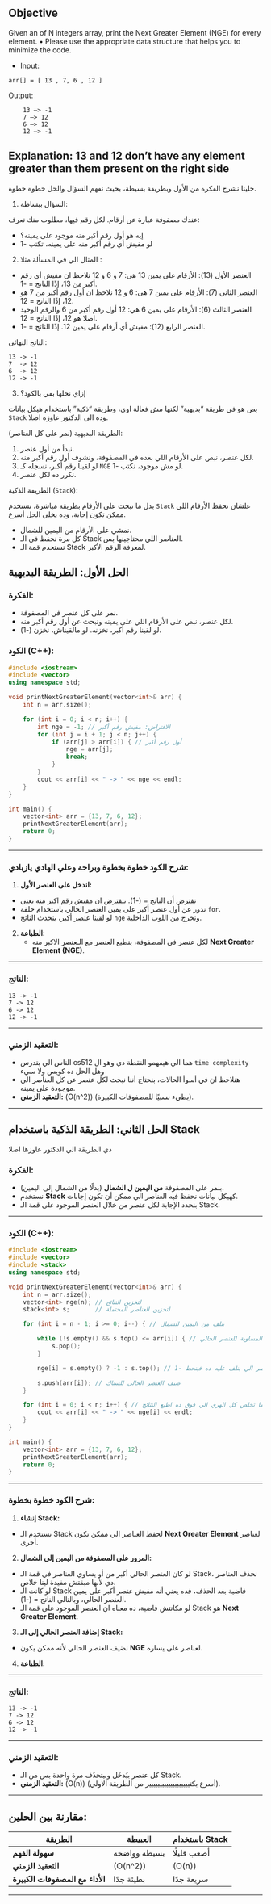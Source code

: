 ## Objective
Given an of N integers array, print the Next Greater Element (NGE) for every element.
• Please use the appropriate data structure that helps you to minimize the code.
- Input: 
```
arr[] = [ 13 , 7, 6 , 12 ]
```
Output:
```
    13 –> -1
    7 –> 12
    6 –> 12
    12 –> -1
```
Explanation: 
    13 and 12 don’t have any element greater than them
    present on the right side
---
 خلينا نشرح الفكرة من الأول وبطريقة بسيطة، بحيث نفهم السؤال والحل خطوة خطوة.

1. السؤال ببساطة:

عندك مصفوفة عبارة عن أرقام. لكل رقم فيها، مطلوب منك تعرف:
- إيه هو أول رقم أكبر منه موجود على يمينه؟
- لو مفيش أي رقم أكبر منه على يمينه، تكتب -1

2. المثال الي في المسألة مثلا :
 - العنصر الأول (13):
الأرقام على يمين 13 هي: 7 و 6 و 12 نلاحظ ان مفيش أي رقم أكبر من 13، إذًا الناتج = -1.
 - العنصر الثاني (7):
الأرقام على يمين 7 هي: 6 و 12 نلاحظ ان أول رقم أكبر من 7 هو 12، إذًا الناتج = 12.
 - العنصر الثالث (6): 
الأرقام على يمين 6 هي: 12 أول رقم أكبر من 6 والرقم الوحيد اصلا هو 12، إذًا الناتج = 12.
 - العنصر الرابع (12): مفيش أي أرقام على يمين 12. إذًا الناتج = -1.

الناتج النهائي:

```
13 -> -1
7  -> 12
6  -> 12
12 -> -1
```
3. إزاي نحلها بقي بالكود؟

بص هو في طريقة “بديهية” لكنها مش فعالة اوي، وطريقة “ذكية” باستخدام هيكل بيانات `Stack` وده الي الدكتور عاوزه اصلا.

الطريقة البديهية (نمر على كل العناصر):

 1. نبدأ من أول عنصر.
 2. لكل عنصر، نبص على الأرقام اللي بعده في المصفوفة، ونشوف أول رقم أكبر منه.
 3. لو لقينا رقم أكبر، نسجله كـ `NGE` لو مش موجود، نكتب -1.
 4. نكرر ده لكل عنصر.

الطريقة الذكية (`Stack`):

بدل ما نبحث على الأرقام بطريقة مباشرة، نستخدم `Stack` علشان نحفظ الأرقام اللي ممكن تكون إجابة، وده يخلي الحل أسرع.
 - نمشي على الأرقام من اليمين للشمال.
 - كل مرة نحفظ في الـ Stack العناصر اللي محتاجينها بس.
 - نستخدم قمة الـ Stack لمعرفة الرقم الأكبر.




## **الحل الأول: الطريقة البديهية**

### الفكرة:
- نمر على كل عنصر في المصفوفة.
- لكل عنصر، نبص على الأرقام اللي على يمينه ونبحث عن أول رقم أكبر منه.
- لو لقينا رقم أكبر، نخزنه. لو مالقيناش، نخزن \(-1\).

### الكود (C++):
```cpp
#include <iostream>
#include <vector>
using namespace std;

void printNextGreaterElement(vector<int>& arr) {
    int n = arr.size();

    for (int i = 0; i < n; i++) {
        int nge = -1; // الافتراض: مفيش رقم أكبر
        for (int j = i + 1; j < n; j++) {
            if (arr[j] > arr[i]) { // أول رقم أكبر
                nge = arr[j];
                break;
            }
        }
        cout << arr[i] << " -> " << nge << endl;
    }
}

int main() {
    vector<int> arr = {13, 7, 6, 12};
    printNextGreaterElement(arr);
    return 0;
}
```

---

### شرح الكود خطوة بخطوة وبراحة وعلي الهادي يازبادي:
1. **اندخل على العنصر الأول:**
 - نفترض أن الناتج = \(-1\). بنفترض ان مفيش رقم اكبر منه يعني
 - ندور عن أول عنصر أكبر على يمين العنصر الحالي باستخدام حلقة `for`.
 - لو لقينا عنصر أكبر، بنحدث الناتج `nge` ونخرج من اللوب الداخلية.

2. **الطباعة:**
   - لكل عنصر في المصفوفة، بنطبع العنصر مع الـعنصر الاكبر منه **Next Greater Element (NGE)**.

---

### الناتج:
```
13 -> -1
7 -> 12
6 -> 12
12 -> -1
```

---

### التعقيد الزمني:
- الناس الي بتدرس cs512 هما الي هيفهمو النقطة دي وهو ال `time complexity` وهل الحل ده كويس ولا سيء
- هنلاحظ ان في أسوأ الحالات، بنحتاج أننا نبحث لكل عنصر عن كل العناصر الي موجودة على يمينه.   
- **التعقيد الزمني:** \(O(n^2)\) (بطيء نسبيًا للمصفوفات الكبيرة).

---

## **الحل الثاني: الطريقة الذكية باستخدام Stack**
دي الطريقة الي الدكتور عاوزها اصلا
### الفكرة:
- بنمر على المصفوفة **من اليمين ل الشمال** (بدلًا من الشمال إلى اليمين).  
- نستخدم **Stack** كهيكل بيانات نحفظ فيه العناصر الي ممكن أن تكون إجابات.  
- بنحدد الإجابة لكل عنصر من خلال العنصر الموجود على قمة الـ Stack.

---

### الكود (C++):
```cpp
#include <iostream>
#include <vector>
#include <stack>
using namespace std;

void printNextGreaterElement(vector<int>& arr) {
    int n = arr.size();
    vector<int> nge(n); // لتخزين النتائج
    stack<int> s;       // لتخزين العناصر المحتملة

    for (int i = n - 1; i >= 0; i--) { // بنلف من اليمين للشمال

        while (!s.empty() && s.top() <= arr[i]) { // حذف كل العناصر الاصغر او المساوية للعنصر الحالي
            s.pop();
        }

        nge[i] = s.empty() ? -1 : s.top(); // لو الستاك فاضية ده معناه مفيش عنصر اكبر من العنصر الي بنلف عليه ده فبنحط -1

        s.push(arr[i]); // ضيف العنصر الحالي للستاك
    }

    for (int i = 0; i < n; i++) { // بعد ما تخلص كل الهري الي فوق ده اطبع النتائج
        cout << arr[i] << " -> " << nge[i] << endl;
    }
}

int main() {
    vector<int> arr = {13, 7, 6, 12};
    printNextGreaterElement(arr);
    return 0;
}
```

---

### شرح الكود خطوة بخطوة:
1. **إنشاء Stack:**
 - نستخدم الـ Stack لحفظ العناصر الي ممكن تكون **Next Greater Element** لعناصر أخرى.

2. **المرور على المصفوفة من اليمين إلى الشمال:**
 - لو كان العنصر الحالي أكبر من أو يساوي العناصر في قمة الـ Stack، نحذف العناصر دي لأنها مبقتش مفيدة لينا خلاص.
 - لو كانت الـ Stack فاضية بعد الحذف، فده يعني أنه مفيش عنصر أكبر على يمين العنصر الحالي، وبالتالي الناتج = \(-1\).
 - لو مكانتش فاضية، ده معناه ان العنصر الموجود على قمة الـ Stack هو **Next Greater Element**.

3. **إضافة العنصر الحالي إلى الـ Stack:**
 - نضيف العنصر الحالي لأنه ممكن يكون **NGE** لعناصر على يساره.

4. **الطباعة:**
---

### الناتج:
```
13 -> -1
7 -> 12
6 -> 12
12 -> -1
```

---

### التعقيد الزمني:
- كل عنصر بيُدخَل وبيتحذَف مرة واحدة بس من الـ Stack.
- **التعقيد الزمني:** \(O(n)\) (أسرع بكتييييييييييييييييييير من الطريقة الاولي).

---

## **مقارنة بين الحلين:**

| الطريقة                 | العبيطة  | باستخدام Stack |
|-------------------------|------------------------|----------------|
| **سهولة الفهم**         | بسيطة وواضحة         | أصعب قليلًا   |
| **التعقيد الزمني**      | \(O(n^2)\)            | \(O(n)\)      |
| **الأداء مع المصفوفات الكبيرة** | بطيئة جدًا            | سريعة جدًا    |

---
